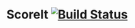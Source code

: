 ﻿# ScoreIt [![Build Status](https://travis-ci.org/kwalter26/scoreit-node.svg?branch=master)](https://travis-ci.org/kwalter26/scoreit-node)


